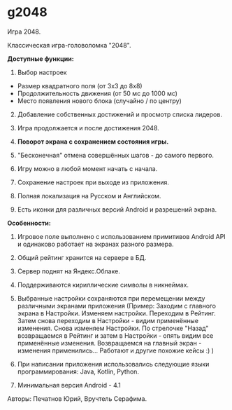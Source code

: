 # g2048
Игра 2048.

Классическая игра-головоломка "2048". 

**Доступные функции:**

1. Выбор настроек
- Размер квадратного поля (от 3х3 до 8х8)
- Продолжительность движения (от 50 мс до 1000 мс)
- Место появления нового блока (случайно / по центру)

2. Добавление собственных достижений и просмотр списка лидеров.

3. Игра продолжается и после достижения 2048.

4. **Поворот экрана с сохранением состояния игры.**

5. "Бесконечная" отмена совершённых шагов - до самого первого.

6. Игру можно в любой момент начать с начала.

7. Сохранение настроек при выходе из приложения.

8. Полная локализация на Русском и Английском.

9. Есть иконки для различных версий Android и разрешений экрана.

**Особенности:**

1. Игровое поле выполнено с использованием примитивов Android API и одинаково работает на экранах разного размера.

2. Общий рейтинг хранится на сервере в БД.

3. Сервер поднят на Яндекс.Облаке.

4. Поддерживаются кириллические символы в никнеймах.

5. Выбранные настройки сохраняются при перемещении между различными экранами приложения (Пример: Заходим с главного экрана в Настройки. Изменяем настройки. Переходим в Рейтинг. Затем снова переходим в Настройки - видим применённые изменения. Снова изменяем Настройки. По стрелочке "Назад" возвращаемся в Рейтинг и затем в Настройки - опять видим все применённые изменения. Возвращаемся на главный экран - изменения применились... Работают и другие похожие кейсы :) )

6. При написании приложения использовались следующие языки программирования: Java, Kotlin, Python.

7. Минимальная версия Android - 4.1

Авторы: Печатнов Юрий, Вручтель Серафима.
